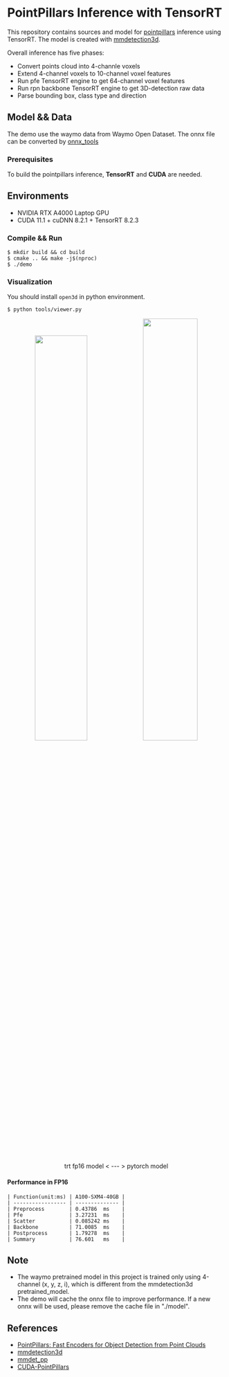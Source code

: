 # PointPillars Inference with TensorRT

This repository contains sources and model for [pointpillars](https://arxiv.org/abs/1812.05784) inference using TensorRT.
The model is created with [mmdetection3d](https://github.com/open-mmlab/mmdetection3d).

Overall inference has five phases:

- Convert points cloud into 4-channle voxels
- Extend 4-channel voxels to 10-channel voxel features
- Run pfe TensorRT engine to get 64-channel voxel features
- Run rpn backbone TensorRT engine to get 3D-detection raw data
- Parse bounding box, class type and direction

## Model && Data

The demo use the waymo data from Waymo Open Dataset.
The onnx file can be converted by [onnx_tools](https://github.com/Tartisan/mmdetection3d/tree/master/tools/onnx_tools)

### Prerequisites

To build the pointpillars inference, **TensorRT** and **CUDA** are needed.

## Environments

- NVIDIA RTX A4000 Laptop GPU
- CUDA 11.1 + cuDNN 8.2.1 + TensorRT 8.2.3

### Compile && Run

```shell
$ mkdir build && cd build
$ cmake .. && make -j$(nproc)
$ ./demo
```

### Visualization

You should install `open3d` in python environment.

```shell
$ python tools/viewer.py
```

<center><img src="https://images.weserv.nl/?url=https://article.biliimg.com/bfs/article/dd4b2ea349cb4c390804401006dbc00a32182792.png" width=49%> <img src="https://images.weserv.nl/?url=https://article.biliimg.com/bfs/article/b92f9f1862b63c9ef8ce970e645c73092d302ad3.png" width=50%>
trt fp16 model < --- > pytorch model
</center>

#### Performance in FP16

```
| Function(unit:ms) | A100-SXM4-40GB |
| ----------------- | -------------- |
| Preprocess        | 0.43786  ms    |
| Pfe               | 3.27231  ms    |
| Scatter           | 0.085242 ms    |
| Backbone          | 71.0085  ms    |
| Postprocess       | 1.79278  ms    |
| Summary           | 76.601   ms    |
```

## Note

- The waymo pretrained model in this project is trained only using 4-channel (x, y, z, i), which is different from the mmdetection3d pretrained_model.
- The demo will cache the onnx file to improve performance. If a new onnx will be used, please remove the cache file in "./model".

## References

- [PointPillars: Fast Encoders for Object Detection from Point Clouds](https://arxiv.org/abs/1812.05784)
- [mmdetection3d](https://github.com/open-mmlab/mmdetection3d)
- [mmdet_pp](https://github.com/perhapswo/mmdet_pp)
- [CUDA-PointPillars](https://github.com/NVIDIA-AI-IOT/CUDA-PointPillars)
